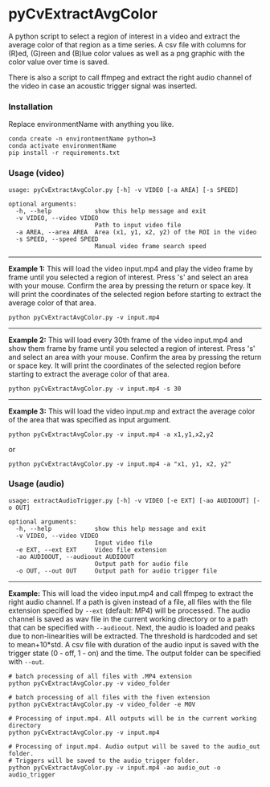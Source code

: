 # pyCvExtractAvgColor
A python script to select a region of interest in a video and
extract the average color of that region as a time series.
A csv file with columns for (R)ed, (G)reen and (B)lue color values
as well as a png graphic with the color value over time is saved.

There is also a script to call ffmpeg and extract the right audio channel of
the video in case an acoustic trigger signal was inserted.

### Installation
Replace environmentName with anything you like.
```
conda create -n environtmentName python=3
conda activate environmentName
pip install -r requirements.txt
```

### Usage (video)
```
usage: pyCvExtractAvgColor.py [-h] -v VIDEO [-a AREA] [-s SPEED]

optional arguments:
  -h, --help            show this help message and exit
  -v VIDEO, --video VIDEO
                        Path to input video file
  -a AREA, --area AREA  Area (x1, y1, x2, y2) of the ROI in the video
  -s SPEED, --speed SPEED
                        Manual video frame search speed
```

---
__Example 1:__ This will load the video input.mp4 and play the video
frame by frame until you selected a region of interest.
Press 's' and select an area with your mouse.
Confirm the area by pressing the return or space key.
It will print the coordinates of the selected region before starting to
extract the average color of that area.
```
python pyCvExtractAvgColor.py -v input.mp4
```

---
__Example 2:__ This will load every 30th frame of the video input.mp4 and show them
frame by frame until you selected a region of interest.
Press 's' and select an area with your mouse.
Confirm the area by pressing the return or space key.
It will print the coordinates of the selected region before starting to
extract the average color of that area.
```
python pyCvExtractAvgColor.py -v input.mp4 -s 30
```

---
__Example 3:__ This will load the video input.mp and extract the average color of the area
that was specified as input argument.
```
python pyCvExtractAvgColor.py -v input.mp4 -a x1,y1,x2,y2
```
or
```
python pyCvExtractAvgColor.py -v input.mp4 -a "x1, y1, x2, y2"
```

### Usage (audio)
```
usage: extractAudioTrigger.py [-h] -v VIDEO [-e EXT] [-ao AUDIOOUT] [-o OUT]

optional arguments:
  -h, --help            show this help message and exit
  -v VIDEO, --video VIDEO
                        Input video file
  -e EXT, --ext EXT     Video file extension
  -ao AUDIOOUT, --audioout AUDIOOUT
                        Output path for audio file
  -o OUT, --out OUT     Output path for audio trigger file
```

---
__Example:__ This will load the video input.mp4 and call ffmpeg to extract the
right audio channel. If a path is given instead of a file, all files with the
file extension specified by ```--ext``` (default: MP4) will be processed.
The audio channel is saved as wav file in the current working directory or to a
path that can be specified with ```--audioout```. Next, the audio is loaded and
peaks due to non-linearities will be extracted. The threshold is hardcoded and
set to mean+10*std. A csv file with duration of the audio input is saved with
the trigger state (0 - off, 1 - on) and the time. The output folder can be
specified with ```--out```.

```
# batch processing of all files with .MP4 extension
python pyCvExtractAvgColor.py -v video_folder
```

```
# batch processing of all files with the fiven extension
python pyCvExtractAvgColor.py -v video_folder -e MOV
```

```
# Processing of input.mp4. All outputs will be in the current working directory
python pyCvExtractAvgColor.py -v input.mp4
```

```
# Processing of input.mp4. Audio output will be saved to the audio_out folder.
# Triggers will be saved to the audio_trigger folder.
python pyCvExtractAvgColor.py -v input.mp4 -ao audio_out -o audio_trigger
```

